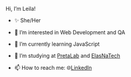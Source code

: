  Hi, I’m Leila!
 
- ✨ She/Her

- 👀 I’m interested in Web Development and QA

- 🌱 I’m currently learning JavaScript

- 👯 I’m studying at [PretaLab](https://www.pretalab.com) and [ElasNaTech](https://jabrasil.org.br/institutoccr-elasnatech/)

- 📫 How to reach me: 🌐[LinkedIn](https://www.linkedin.com/in/leila-s-menezes)

<!---
leidevsan/leidevsan is a ✨ special ✨ repository because its `README.md` (this file) appears on your GitHub profile.
You can click the Preview link to take a look at your changes.
--->
